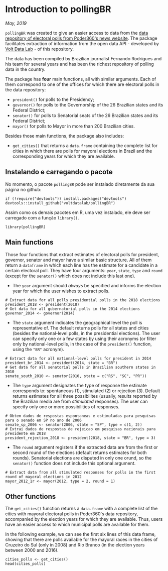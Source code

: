 # Introduction to pollingBR

*May, 2019*

`pollingBR` was created to give an easier access to data from the [data repository of electoral polls from Poder360's news website](https://www.poder360.com.br/pesquisas-de-opiniao/api/). The package facilitates extraction of information from the open data API - developed by [Volt Data Lab](https://www.voltdata.info/) - of this repository.

The data has been compiled by Brazilian journalist Fernando Rodrigues and his team for several years and has been the richest repository of polling data in the country. 

The package has **four** main functions, all with similar arguments. Each of them correspond to one of the offices for which there are electoral polls in the data repository:

* `president()` for polls to the Presidency;
* `governor()` for polls to the Governorship of the 26 Brazilian states and its Federal District;
* `senator()` for polls to Senatorial seats of the 26 Brazilian states and its Federal District;
* `mayor()` for polls to Mayor in more than 200 Brazilian cities.

Besides those main functions, the package also includes:

* `get_cities()` that returns a `data.frame` containing the complete list for cities in which there are polls for mayoral elections in Brazil and the corresponding years for which they are available.

## Instalando e carregando o pacote

No momento, o pacote `pollingBR` pode ser instalado diretamente da sua página no github:

```{r, eval = FALSE}
if (!require("devtools")) install.packages("devtools")
devtools::install_github("voltdatalab/pollingBR")
```

Assim como os demais pacotes em R, uma vez instalado, ele deve ser carregado com a função `library()`.

```{r, message=FALSE}
library(pollingBR)
```

## Main functions

Those four functions that extract estimates of electoral polls for president, governor, senator and mayor have a similar basic structure. All of them return a `dataframe` in which each line has the estimate for a candidate in a certain electoral poll. They have four arguments: `year`, `state`, `type` and `round` (except for the `senator()` which does not include this last one).

* The `year` argument should *always* be specified and informs the election year for which the user wishes to extract polls.

```{r, message=FALSE}
# Extract data for all polls presidential polls in the 2018 elections
president_2018 <- president(2018)
# Get data for all gubernatorial polls in the 2014 elections
governor_2014 <- governor(2014)
```

* The `state` argument indicates the geographical level the poll is representative of. The default returns polls for all states and cities (besides the national-level polls, in the presidential elections). The user can specify only one or a few states by using their acronyms (or filter only by national-level polls, in the case of the `president()` function, using the `"BR"` acronym).

```{r, message=FALSE}
# Extract data for all national-level polls for president in 2014
president_br_2014 <- president(2014, state = "BR")
# Get data for all senatorial polls in Brazilian southern states in 2010
senate_south_2010 <- senator(2010, state = c("RS", "SC", "PR"))
```

* The `type` argument designates the type of response the estimate corresponds to: spontaneous (1), stimulated (2) or rejection (3). Default returns estimates for all three possibilites (usually, results reported by the Brazilian media are from *stimulated* responses). The user can specify only one or more possibilities of responses.

```{r, message=FALSE}
# Obtem dados de respostas espontaneas e estimuladas para pesquisas para o senado em SP no ano de 2006
senate_sp_2006 <- senator(2006, state = "SP", type = c(1, 2))
# Extrai dados de respostas de rejeicao em pesquisas nacionais para presidente em 2018
president_rejection_2018 <- president(2018, state = "BR", type = 3)
```

* The `round` argument registers if the extracted data are from the first or second round of the elections (default returns estimates for both rounds). Senatorial elections are disputed in only one orund, so the `senator()` function does not include this optional argument.

```{r, message=FALSE}
# Extract data from all stimulated responses for polls in the first round of mayoral elections in 2012
mayor_2012_1r <- mayor(2012, type = 2, round = 1)
```

## Other functions

The `get_cities()` function returns a `data.frame` with a complete list of the cities with mayoral electoral polls in Poder360's data repository, accompanied by the election years for which they are available. Thus, users have an easier access to which municipal polls are available for them.

In the following example, we can see the first six lines of this data frame, showing that there are polls available for the mayoral races in the cities of Cruzeiro do Sul (only in 2008) and Rio Branco (in the election years between 2000 and 2016).

```{r, message=FALSE}
cities_polls <- get_cities()
head(cities_polls)
```
